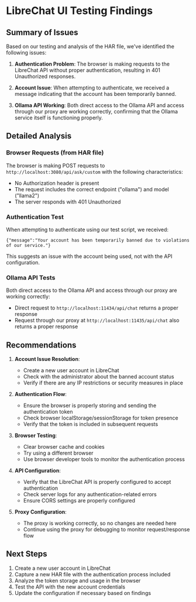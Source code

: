 # LibreChat UI Testing Findings

## Summary of Issues

Based on our testing and analysis of the HAR file, we've identified the following issues:

1. **Authentication Problem**: The browser is making requests to the LibreChat API without proper authentication, resulting in 401 Unauthorized responses.

2. **Account Issue**: When attempting to authenticate, we received a message indicating that the account has been temporarily banned.

3. **Ollama API Working**: Both direct access to the Ollama API and access through our proxy are working correctly, confirming that the Ollama service itself is functioning properly.

## Detailed Analysis

### Browser Requests (from HAR file)

The browser is making POST requests to `http://localhost:3080/api/ask/custom` with the following characteristics:
- No Authorization header is present
- The request includes the correct endpoint ("ollama") and model ("llama2")
- The server responds with 401 Unauthorized

### Authentication Test

When attempting to authenticate using our test script, we received:
```
{"message":"Your account has been temporarily banned due to violations of our service."}
```

This suggests an issue with the account being used, not with the API configuration.

### Ollama API Tests

Both direct access to the Ollama API and access through our proxy are working correctly:
- Direct request to `http://localhost:11434/api/chat` returns a proper response
- Request through our proxy at `http://localhost:11435/api/chat` also returns a proper response

## Recommendations

1. **Account Issue Resolution**:
   - Create a new user account in LibreChat
   - Check with the administrator about the banned account status
   - Verify if there are any IP restrictions or security measures in place

2. **Authentication Flow**:
   - Ensure the browser is properly storing and sending the authentication token
   - Check browser localStorage/sessionStorage for token presence
   - Verify that the token is included in subsequent requests

3. **Browser Testing**:
   - Clear browser cache and cookies
   - Try using a different browser
   - Use browser developer tools to monitor the authentication process

4. **API Configuration**:
   - Verify that the LibreChat API is properly configured to accept authentication
   - Check server logs for any authentication-related errors
   - Ensure CORS settings are properly configured

5. **Proxy Configuration**:
   - The proxy is working correctly, so no changes are needed here
   - Continue using the proxy for debugging to monitor request/response flow

## Next Steps

1. Create a new user account in LibreChat
2. Capture a new HAR file with the authentication process included
3. Analyze the token storage and usage in the browser
4. Test the API with the new account credentials
5. Update the configuration if necessary based on findings 